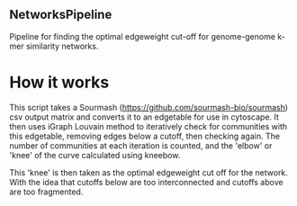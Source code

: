 ## NetworksPipeline
Pipeline for finding the optimal edgeweight cut-off for genome-genome k-mer similarity networks.

# How it works
This script takes a Sourmash (https://github.com/sourmash-bio/sourmash) csv output matrix and converts it to an edgetable for use in cytoscape. 
It then uses iGraph Louvain method to iteratively check for communities with this edgetable, removing edges below a cutoff, then checking again. 
The number of communities at each iteration is counted, and the 'elbow' or 'knee' of the curve calculated using kneebow. 

This 'knee' is then taken as the optimal edgeweight cut off for the network. With the idea that cutoffs below are too interconnected and cutoffs above are too fragmented.
